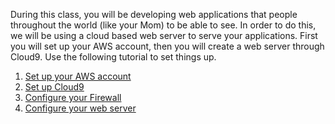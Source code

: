 During this class, you will be developing web applications that people throughout the world (like your Mom) to be able to see.  In order to do this, we will be using a cloud based web server to serve your applications.  First you will set up your AWS account, then you will create a web server through Cloud9.  Use the following tutorial to set things up.
1. [Set up your AWS account](aws.md)
2. [Set up Cloud9](cloud9.md)
3. [Configure your Firewall](firewall.md)
3. [Configure your web server](caddy.md)


